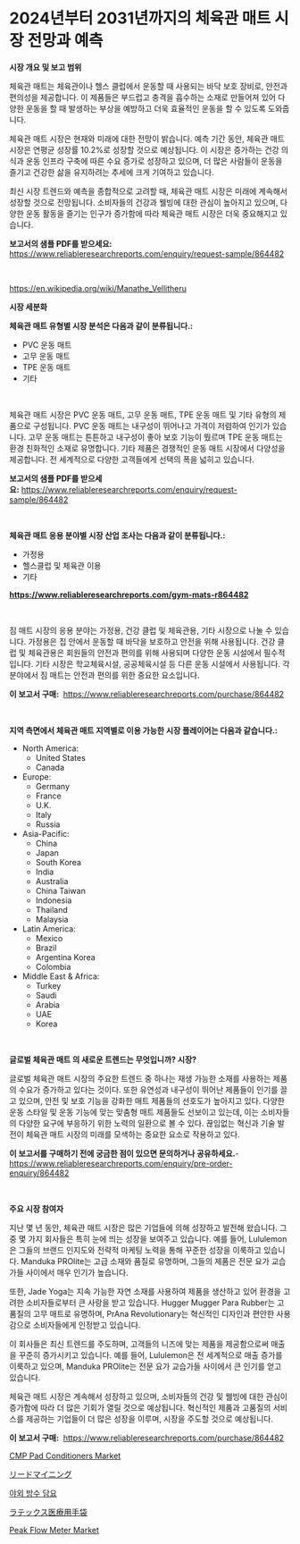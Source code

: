 <p><h1>2024년부터 2031년까지의 체육관 매트 시장 전망과 예측</h1></p><p><strong>시장 개요 및 보고 범위</strong></p>
<p><p>체육관 매트는 체육관이나 헬스 클럽에서 운동할 때 사용되는 바닥 보호 장비로, 안전과 편의성을 제공합니다. 이 제품들은 부드럽고 충격을 흡수하는 소재로 만들어져 있어 다양한 운동을 할 때 발생하는 부상을 예방하고 더욱 효율적인 운동을 할 수 있도록 도와줍니다.</p><p>체육관 매트 시장은 현재와 미래에 대한 전망이 밝습니다. 예측 기간 동안, 체육관 매트 시장은 연평균 성장률 10.2%로 성장할 것으로 예상됩니다. 이 시장은 증가하는 건강 의식과 운동 인프라 구축에 따른 수요 증가로 성장하고 있으며, 더 많은 사람들이 운동을 즐기고 건강한 삶을 유지하려는 추세에 크게 기여하고 있습니다.</p><p>최신 시장 트렌드와 예측을 종합적으로 고려할 때, 체육관 매트 시장은 미래에 계속해서 성장할 것으로 전망됩니다. 소비자들의 건강과 웰빙에 대한 관심이 높아지고 있으며, 다양한 운동 활동을 즐기는 인구가 증가함에 따라 체육관 매트 시장은 더욱 중요해지고 있습니다.</p></p>
<p><strong>보고서의 샘플 PDF를 받으세요:</strong> <a href="https://www.reliableresearchreports.com/enquiry/request-sample/864482">https://www.reliableresearchreports.com/enquiry/request-sample/864482</a></p>
<p>&nbsp;</p>
<p><a href="https://en.wikipedia.org/wiki/Manathe_Vellitheru">https://en.wikipedia.org/wiki/Manathe_Vellitheru</a></p>
<p><strong>시장 세분화</strong></p>
<p><strong>체육관 매트 유형별 시장 분석은 다음과 같이 분류됩니다.:</strong></p>
<p><ul><li>PVC 운동 매트</li><li>고무 운동 매트</li><li>TPE 운동 매트</li><li>기타</li></ul></p>
<p>&nbsp;</p>
<p><p>체육관 매트 시장은 PVC 운동 매트, 고무 운동 매트, TPE 운동 매트 및 기타 유형의 제품으로 구성됩니다. PVC 운동 매트는 내구성이 뛰어나고 가격이 저렴하여 인기가 있습니다. 고무 운동 매트는 튼튼하고 내구성이 좋아 보호 기능이 뛌르며 TPE 운동 매트는 환경 친화적인 소재로 유명합니다. 기타 제품은 경쟁적인 운동 매트 시장에서 다양성을 제공합니다. 전 세계적으로 다양한 고객들에게 선택의 폭을 넓히고 있습니다.</p></p>
<p><strong>보고서의 샘플 PDF를 받으세요:</strong>&nbsp;<a href="https://www.reliableresearchreports.com/enquiry/request-sample/864482">https://www.reliableresearchreports.com/enquiry/request-sample/864482</a></p>
<p>&nbsp;</p>
<p><strong> 체육관 매트 응용 분야별 시장 산업 조사는 다음과 같이 분류됩니다.:</strong></p>
<p><ul><li>가정용</li><li>헬스클럽 및 체육관 이용</li><li>기타</li></ul></p>
<p><strong><a href="https://www.reliableresearchreports.com/gym-mats-r864482">https://www.reliableresearchreports.com/gym-mats-r864482</a></strong></p>
<p>&nbsp;</p>
<p><p>짐 매트 시장의 응용 분야는 가정용, 건강 클럽 및 체육관용, 기타 시장으로 나눌 수 있습니다. 가정용은 집 안에서 운동할 때 바닥을 보호하고 안전을 위해 사용됩니다. 건강 클럽 및 체육관용은 회원들의 안전과 편의를 위해 사용되며 다양한 운동 시설에서 필수적입니다. 기타 시장은 학교체육시설, 공공체육시설 등 다른 운동 시설에서 사용됩니다. 각 분야에서 짐 매트는 안전과 편의를 위한 중요한 요소입니다.</p></p>
<p><strong>이 보고서 구매:</strong>&nbsp; <a href="https://www.reliableresearchreports.com/purchase/864482">https://www.reliableresearchreports.com/purchase/864482</a></p>
<p>&nbsp;</p>
<p><strong>지역 측면에서 체육관 매트 지역별로 이용 가능한 시장 플레이어는 다음과 같습니다.:</strong></p>
<p><ul>
    <li>
        North America:
        <ul>
            <li>United States</li>
            <li>Canada</li>
        </ul>
    </li>
    <li>
        Europe:
        <ul>
            <li>Germany</li>
            <li>France</li>
            <li>U.K.</li>
            <li>Italy</li>
            <li>Russia</li>
        </ul>
    </li>
    <li>
        Asia-Pacific:
        <ul>
            <li>China</li>
            <li>Japan</li>
            <li>South Korea</li>
            <li>India</li>
            <li>Australia</li>
            <li>China Taiwan</li>
            <li>Indonesia</li>
            <li>Thailand</li>
            <li>Malaysia</li>
        </ul>
    </li>
    <li>
        Latin America:
        <ul>
            <li>Mexico</li>
            <li>Brazil</li>
            <li>Argentina Korea</li>
            <li>Colombia</li>
        </ul>
    </li>
    <li>
        Middle East & Africa:
        <ul>
            <li>Turkey</li>
            <li>Saudi</li>
            <li>Arabia</li>
            <li>UAE</li>
            <li>Korea</li>
        </ul>
    </li>
    </ul></p>
<p>&nbsp;</p>
<p><strong>글로벌 체육관 매트 의 새로운 트렌드는 무엇입니까? 시장?</strong></p>
<p><p>글로벌 체육관 매트 시장의 주요한 트렌드 중 하나는 재생 가능한 소재를 사용하는 제품의 수요가 증가하고 있다는 것이다. 또한 유연성과 내구성이 뛰어난 제품들이 인기를 끌고 있으며, 안전 및 보호 기능을 강화한 매트 제품들의 선호도가 높아지고 있다. 다양한 운동 스타일 및 운동 기능에 맞는 맞춤형 매트 제품들도 선보이고 있는데, 이는 소비자들의 다양한 요구에 부응하기 위한 노력의 일환으로 볼 수 있다. 끊임없는 혁신과 기술 발전이 체육관 매트 시장의 미래를 모색하는 중요한 요소로 작용하고 있다.</p></p>
<p><strong>이 보고서를 구매하기 전에 궁금한 점이 있으면 문의하거나 공유하세요.</strong>- <a href="https://www.reliableresearchreports.com/enquiry/pre-order-enquiry/864482">https://www.reliableresearchreports.com/enquiry/pre-order-enquiry/864482</a></p>
<p>&nbsp;</p>
<p><strong>주요 시장 참여자</strong></p>
<p><p>지난 몇 년 동안, 체육관 매트 시장은 많은 기업들에 의해 성장하고 발전해 왔습니다. 그 중 몇 가지 회사들은 특히 눈에 띄는 성장을 보여주고 있습니다. 예를 들어, Lululemon은 그들의 브랜드 인지도와 전략적 마케팅 노력을 통해 꾸준한 성장을 이룩하고 있습니다. Manduka PROlite는 고급 소재와 품질로 유명하며, 그들의 제품은 전문 요가 교습가들 사이에서 매우 인기가 높습니다.</p><p>또한, Jade Yoga는 지속 가능한 자연 소재를 사용하여 제품을 생산하고 있어 환경을 고려한 소비자들로부터 큰 사랑을 받고 있습니다. Hugger Mugger Para Rubber는 고품질의 고무 매트로 유명하며, PrAna Revolutionary는 혁신적인 디자인과 편안한 사용감으로 소비자들에게 인정받고 있습니다.</p><p>이 회사들은 최신 트렌드를 주도하며, 고객들의 니즈에 맞는 제품을 제공함으로써 매출을 꾸준히 증가시키고 있습니다. 예를 들어, Lululemon은 전 세계적으로 매출 증가를 이룩하고 있으며, Manduka PROlite는 전문 요가 교습가들 사이에서 큰 인기를 얻고 있습니다.</p><p>체육관 매트 시장은 계속해서 성장하고 있으며, 소비자들의 건강 및 웰빙에 대한 관심이 증가함에 따라 더 많은 기회가 열릴 것으로 예상됩니다. 혁신적인 제품과 고품질의 서비스를 제공하는 기업들이 더 많은 성장을 이루며, 시장을 주도할 것으로 예상됩니다.</p></p>
<p><strong>이 보고서 구매:</strong>&nbsp;&nbsp;<a href="https://www.reliableresearchreports.com/purchase/864482">https://www.reliableresearchreports.com/purchase/864482</a></p>
<p><p><a href="https://github.com/jakobeblake56/Market-Research-Report-List-1/blob/main/cmp-pad-conditioners-market.md">CMP Pad Conditioners Market</a></p><p><a href="https://github.com/TerrellConn/Market-Research-Report-List-2/blob/main/735270734659.md">リードマイニング</a></p><p><a href="https://github.com/Nicolasrown5/Market-Research-Report-List-2/blob/main/379715844809.md">야외 방수 담요</a></p><p><a href="https://github.com/schmahlson/Market-Research-Report-List-3/blob/main/183091434658.md">ラテックス医療用手袋</a></p><p><a href="https://github.com/verajwilson971/Market-Research-Report-List-1/blob/main/peak-flow-meter-market.md">Peak Flow Meter Market</a></p></p>
